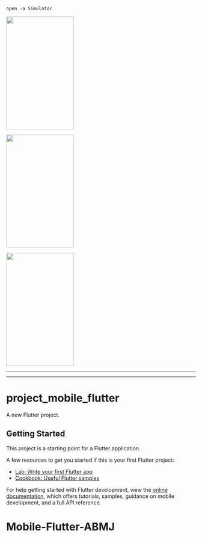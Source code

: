 ```
open -a Simulator
```
<p><img align="center" alt="" src="https://github.com/adatechschool/Mobile-Flutter-ABMJ/blob/main/P7_mobile_flutter1.png" width="180" height="300"/></p>
<p><img align="center" alt="" src="https://github.com/adatechschool/Mobile-Flutter-ABMJ/blob/main/P7_mobile_flutter2.png" width="180" height="300"/></p>
<p><img align="center" alt="" src="https://github.com/adatechschool/Mobile-Flutter-ABMJ/blob/main/P7_mobile_flutter3.png" width="180" height="300"/></p>

***
***

# project_mobile_flutter

A new Flutter project.

## Getting Started

This project is a starting point for a Flutter application.

A few resources to get you started if this is your first Flutter project:

- [Lab: Write your first Flutter app](https://docs.flutter.dev/get-started/codelab)
- [Cookbook: Useful Flutter samples](https://docs.flutter.dev/cookbook)

For help getting started with Flutter development, view the
[online documentation](https://docs.flutter.dev/), which offers tutorials,
samples, guidance on mobile development, and a full API reference.
# Mobile-Flutter-ABMJ
